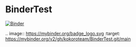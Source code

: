 # BinderTest

[![Binder](https://mybinder.org/badge_logo.svg)](https://mybinder.org/v2/gh/kokoroteam/BinderTest.git/main?urlpath=%2Fapps%2FBinderTest.ipynb)

.. image:: https://mybinder.org/badge_logo.svg
 :target: https://mybinder.org/v2/gh/kokoroteam/BinderTest.git/main
